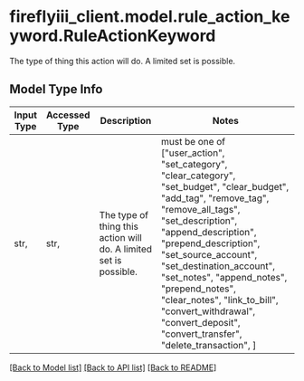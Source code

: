 # fireflyiii_client.model.rule_action_keyword.RuleActionKeyword

The type of thing this action will do. A limited set is possible.

## Model Type Info
Input Type | Accessed Type | Description | Notes
------------ | ------------- | ------------- | -------------
str,  | str,  | The type of thing this action will do. A limited set is possible. | must be one of ["user_action", "set_category", "clear_category", "set_budget", "clear_budget", "add_tag", "remove_tag", "remove_all_tags", "set_description", "append_description", "prepend_description", "set_source_account", "set_destination_account", "set_notes", "append_notes", "prepend_notes", "clear_notes", "link_to_bill", "convert_withdrawal", "convert_deposit", "convert_transfer", "delete_transaction", ] 

[[Back to Model list]](../../README.md#documentation-for-models) [[Back to API list]](../../README.md#documentation-for-api-endpoints) [[Back to README]](../../README.md)

